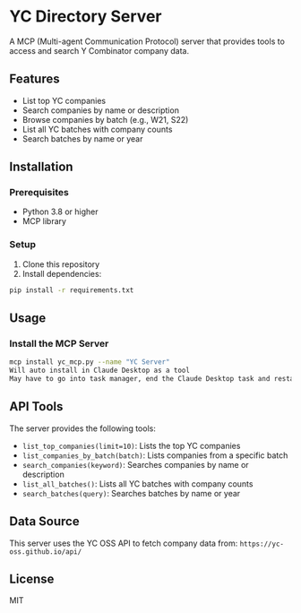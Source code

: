 # YC Directory Server

A MCP (Multi-agent Communication Protocol) server that provides tools to access and search Y Combinator company data.

## Features

- List top YC companies
- Search companies by name or description
- Browse companies by batch (e.g., W21, S22)
- List all YC batches with company counts
- Search batches by name or year

## Installation

### Prerequisites

- Python 3.8 or higher
- MCP library

### Setup

1. Clone this repository
2. Install dependencies:

```bash
pip install -r requirements.txt
```

## Usage

### Install the MCP Server

```bash
mcp install yc_mcp.py --name "YC Server"
Will auto install in Claude Desktop as a tool
May have to go into task manager, end the Claude Desktop task and restart Desktop to see the tool

```


## API Tools

The server provides the following tools:

- `list_top_companies(limit=10)`: Lists the top YC companies
- `list_companies_by_batch(batch)`: Lists companies from a specific batch
- `search_companies(keyword)`: Searches companies by name or description
- `list_all_batches()`: Lists all YC batches with company counts
- `search_batches(query)`: Searches batches by name or year

## Data Source

This server uses the YC OSS API to fetch company data from:
`https://yc-oss.github.io/api/`

## License

MIT